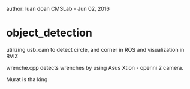 author: luan doan
CMSLab - Jun 02, 2016

# object_detection
utilizing usb_cam to detect circle, and corner in ROS and visualization in RVIZ

wrenche.cpp detects wrenches by using Asus Xtion - openni 2 camera.

Murat is tha king

